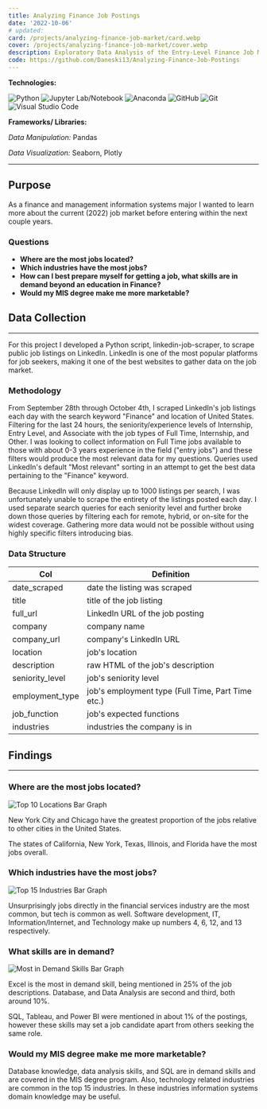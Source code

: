 ```yaml
---
title: Analyzing Finance Job Postings
date: '2022-10-06'
# updated:
card: /projects/analyzing-finance-job-market/card.webp
cover: /projects/analyzing-finance-job-market/cover.webp
description: Exploratory Data Analysis of the Entry-Level Finance Job Market
code: https://github.com/Daneski13/Analyzing-Finance-Job-Postings
---
```


<script>
    import Image from '$lib/components/markdown/Image.svelte';
    import Anchor from '$lib/components/markdown/Anchor.svelte';
    import Plotly from '$lib/components/markdown/Plotly.svelte';
</script>

**Technologies:**

![Python](https://img.shields.io/badge/python-3670A0?style=for-the-badge&logo=python&logoColor=ffdd54)
![Jupyter Lab/Notebook](https://img.shields.io/badge/jupyter-%23FA0F00.svg?style=for-the-badge&logo=jupyter&logoColor=white)
![Anaconda](https://img.shields.io/badge/Anaconda-%2344A833.svg?style=for-the-badge&logo=anaconda&logoColor=white)
![GitHub](https://img.shields.io/badge/github-%23121011.svg?style=for-the-badge&logo=github&logoColor=white)
![Git](https://img.shields.io/badge/git-%23F05033.svg?style=for-the-badge&logo=git&logoColor=white)
![Visual Studio Code](https://img.shields.io/badge/Visual%20Studio%20Code-0078d7.svg?style=for-the-badge&logo=visual-studio-code&logoColor=white)

**Frameworks/ Libraries:**

_Data Manipulation:_ Pandas

_Data Visualization:_ Seaborn, Plotly

---

## Purpose

As a finance and management information systems major I wanted to learn more about the current (2022) job market before entering within the next couple years.

### Questions

- **Where are the most jobs located?**
- **Which industries have the most jobs?**
- **How can I best prepare myself for getting a job, what skills are in demand beyond an education in Finance?**
- **Would my MIS degree make me more marketable?**

## Data Collection

---

For this project I developed a Python script, <Anchor href="/projects/linkedin-scraper" target="_blank">linkedin-job-scraper</Anchor>, to scrape public job listings on LinkedIn. LinkedIn is one of the most popular platforms for job seekers, making it one of the best websites to gather data on the job market.

### Methodology

From September 28th through October 4th, I scraped LinkedIn's job listings each day with the search keyword "Finance" and location of United States. Filtering for the last 24 hours, the seniority/experience levels of Internship, Entry Level, and Associate with the job types of Full Time, Internship, and Other. I was looking to collect information on Full Time jobs available to those with about 0-3 years experience in the field ("entry jobs") and these filters would produce the most relevant data for my questions. Queries used LinkedIn's default "Most relevant" sorting in an attempt to get the best data pertaining to the "Finance" keyword.

Because LinkedIn will only display up to 1000 listings per search, I was unfortunately unable to scrape the entirety of the listings posted each day. I used separate search queries for each seniority level and further broke down those queries by filtering each for remote, hybrid, or on-site for the widest coverage. Gathering more data would not be possible without using highly specific filters introducing bias.

### Data Structure

| Col             | Definition                                        |
| --------------- | ------------------------------------------------- |
| date_scraped    | date the listing was scraped                      |
| title           | title of the job listing                          |
| full_url        | LinkedIn URL of the job posting                   |
| company         | company name                                      |
| company_url     | company's LinkedIn URL                            |
| location        | job's location                                    |
| description     | raw HTML of the job's description                 |
| seniority_level | job's seniority level                             |
| employment_type | job's employment type (Full Time, Part Time etc.) |
| job_function    | job's expected functions                          |
| industries      | industries the company is in                      |

## Findings

---

### Where are the most jobs located?

<Image src='/projects/analyzing-finance-job-market/locations.webp' alt='Top 10 Locations Bar Graph' caption='Visualized with Seaborn'/>

New York City and Chicago have the greatest proportion of the jobs relative to other cities in the United States.

<Plotly backupImageSrc='/projects/analyzing-finance-job-market/states.webp' src='/projects/analyzing-finance-job-market/states.html' alt='Job Listings by State Map' caption='Visualized with Plotly'/>

The states of California, New York, Texas, Illinois, and Florida have the most jobs overall.

### Which industries have the most jobs?

<Image src='/projects/analyzing-finance-job-market/industries.webp' alt='Top 15 Industries Bar Graph' caption='Visualized with Seaborn'/>

Unsurprisingly jobs directly in the financial services industry are the most common, but tech is common as well. Software development, IT, Information/Internet, and Technology make up numbers 4, 6, 12, and 13 respectively.

### What skills are in demand?

<Image src='/projects/analyzing-finance-job-market/skills.webp' alt='Most in Demand Skills Bar Graph' caption='Visualized with Seaborn'/>

Excel is the most in demand skill, being mentioned in 25% of the job descriptions. Database, and Data Analysis are second and third, both around 10%.

SQL, Tableau, and Power BI were mentioned in about 1% of the postings, however these skills may set a job candidate apart from others seeking the same role.

### Would my MIS degree make me more marketable?

Database knowledge, data analysis skills, and SQL are in demand skills and are covered in the MIS degree program. Also, technology related industries are common in the top 15 industries. In these industries information systems domain knowledge may be useful.
